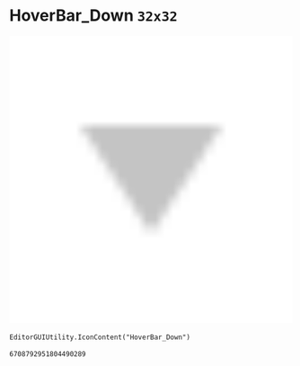 # HoverBar_Down `32x32`
<img src="/img/HoverBar_Down.png" width=512 height=512>

``` CSharp
EditorGUIUtility.IconContent("HoverBar_Down")
```
```
6708792951804490289
```
